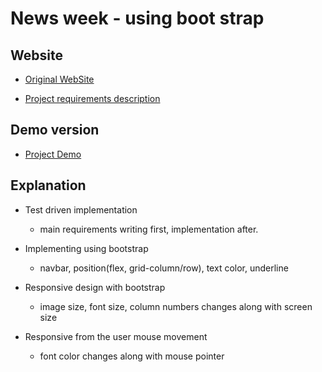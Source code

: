 # News week - using boot strap

## Website

- [Original WebSite](https://www.newsweek.com/)

- [Project requirements description](https://www.theodinproject.com/courses/html5-and-css3/lessons/using-bootstrap)

## Demo version

- [Project Demo](https://shjang7.github.io/news-week/)

## Explanation

- Test driven implementation
  * main requirements writing first, implementation after.

- Implementing using bootstrap
  * navbar, position(flex, grid-column/row), text color, underline

- Responsive design with bootstrap
  * image size, font size, column numbers changes along with screen size

- Responsive from the user mouse movement
  * font color changes along with mouse pointer
